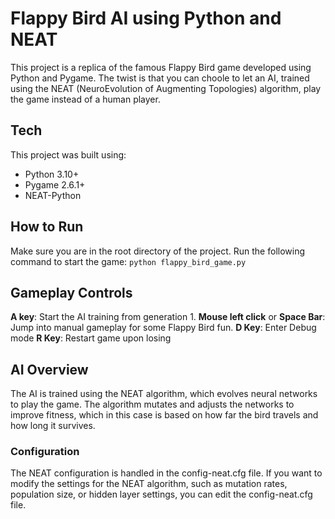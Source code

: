 # Flappy Bird AI using Python and NEAT
This project is a replica of the famous Flappy Bird game developed using Python and Pygame. The twist is that you can choole to let an AI, trained using the NEAT (NeuroEvolution of Augmenting Topologies) algorithm, play the game instead of a human player.

## Tech
This project was built using:
- Python 3.10+
- Pygame 2.6.1+
- NEAT-Python

## How to Run
Make sure you are in the root directory of the project.
Run the following command to start the game: `python flappy_bird_game.py`

## Gameplay Controls
**A key**: Start the AI training from generation 1.
**Mouse left click** or **Space Bar**: Jump into manual gameplay for some Flappy Bird fun.
**D Key**: Enter Debug mode
**R Key**: Restart game upon losing

## AI Overview
The AI is trained using the NEAT algorithm, which evolves neural networks to play the game. The algorithm mutates and adjusts the networks to improve fitness, which in this case is based on how far the bird travels and how long it survives.

### Configuration
The NEAT configuration is handled in the config-neat.cfg file. If you want to modify the settings for the NEAT algorithm, such as mutation rates, population size, or hidden layer settings, you can edit the config-neat.cfg file.
